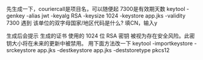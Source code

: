  先生成一下，couriercall是项目名，可以随便起 7300是有效期天数
 keytool -genkey -alias jwt -keyalg RSA -keysize 1024 -keystore app.jks -validity 7300
遇到 
该单位的双字母国家/地区代码是什么?
填CN，输入y

 生成后会提示 
 生成的证书 使用的 1024 位 RSA 密钥 被视为存在安全风险。此密钥大小将在未来的更新中被禁用。
 用下面方法改一下
keytool -importkeystore -srckeystore app.jks -destkeystore app.jks -deststoretype pkcs12